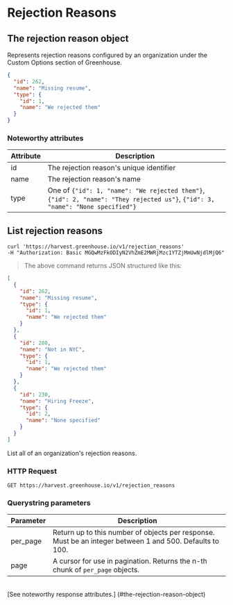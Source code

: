 # Rejection Reasons

## The rejection reason object

Represents rejection reasons configured by an organization under the Custom Options section of Greenhouse.

```json
{
  "id": 262,
  "name": "Missing resume",
  "type": {
    "id": 1,
    "name": "We rejected them"
  }
}
```

### Noteworthy attributes

| Attribute | Description |
|-----------|-------------|
| id | The rejection reason's unique identifier |
| name | The rejection reason's name
| type | One of `{"id": 1, "name": "We rejected them"}`, `{"id": 2, "name": "They rejected us"}`, `{"id": 3, "name": "None specified"}`

## List rejection reasons

```shell
curl 'https://harvest.greenhouse.io/v1/rejection_reasons'
-H "Authorization: Basic MGQwMzFkODIyN2VhZmE2MWRjMzc1YTZjMmUwNjdlMjQ6"
```

> The above command returns JSON structured like this:

```json
[
  {
    "id": 262,
    "name": "Missing resume",
    "type": {
      "id": 1,
      "name": "We rejected them"
    }
  },
  {
    "id": 280,
    "name": "Not in NYC",
    "type": {
      "id": 1,
      "name": "We rejected them"
    }
  },
  {
    "id": 230,
    "name": "Hiring Freeze",
    "type": {
      "id": 2,
      "name": "None specified"
    }
  }
]
```

List all of an organization's rejection reasons.

### HTTP Request

`GET https://harvest.greenhouse.io/v1/rejection_reasons`

### Querystring parameters

| Parameter | Description |
|-----------|-------------|
| per_page | Return up to this number of objects per response. Must be an integer between 1 and 500. Defaults to 100.
| page | A cursor for use in pagination.  Returns the n-th chunk of `per_page` objects.

<br>
[See noteworthy response attributes.] (#the-rejection-reason-object)